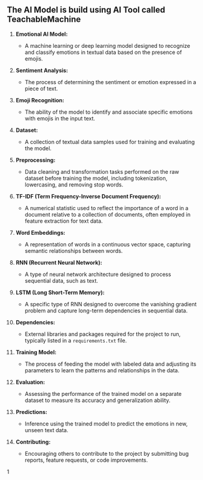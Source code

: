 ## The AI Model is build using AI Tool called TeachableMachine


1. **Emotional AI Model:**
   - A machine learning or deep learning model designed to recognize and classify emotions in textual data based on the presence of emojis.

2. **Sentiment Analysis:**
   - The process of determining the sentiment or emotion expressed in a piece of text.

3. **Emoji Recognition:**
   - The ability of the model to identify and associate specific emotions with emojis in the input text.

4. **Dataset:**
   - A collection of textual data samples used for training and evaluating the model.

5. **Preprocessing:**
   - Data cleaning and transformation tasks performed on the raw dataset before training the model, including tokenization, lowercasing, and removing stop words.

6. **TF-IDF (Term Frequency-Inverse Document Frequency):**
   - A numerical statistic used to reflect the importance of a word in a document relative to a collection of documents, often employed in feature extraction for text data.

7. **Word Embeddings:**
   - A representation of words in a continuous vector space, capturing semantic relationships between words.

8. **RNN (Recurrent Neural Network):**
   - A type of neural network architecture designed to process sequential data, such as text.

9. **LSTM (Long Short-Term Memory):**
   - A specific type of RNN designed to overcome the vanishing gradient problem and capture long-term dependencies in sequential data.

10. **Dependencies:**
    - External libraries and packages required for the project to run, typically listed in a `requirements.txt` file.

11. **Training Model:**
    - The process of feeding the model with labeled data and adjusting its parameters to learn the patterns and relationships in the data.

12. **Evaluation:**
    - Assessing the performance of the trained model on a separate dataset to measure its accuracy and generalization ability.

13. **Predictions:**
    - Inference using the trained model to predict the emotions in new, unseen text data.

14. **Contributing:**
    - Encouraging others to contribute to the project by submitting bug reports, feature requests, or code improvements.

1
